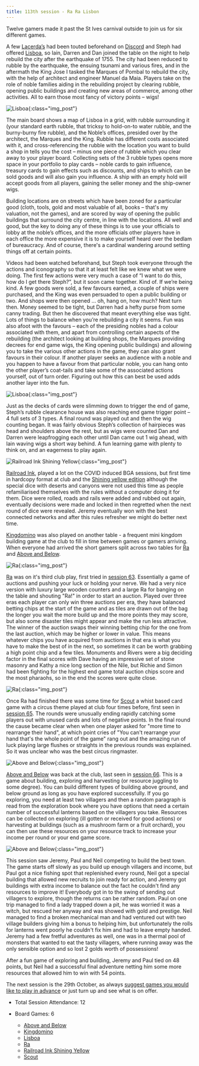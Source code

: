 ```yaml
---
title: 113th session - Ra Ra Lisbon
---
```


Twelve gamers made it past the St Ives carnival outside to join us for six different games.

A few [Lacerda’s][LG] had been touted beforehand on [Discord][Contact] and Steph had offered [Lisboa][Li], so Iain, Darren and Dan joined the table on the night to help rebuild the city after the earthquake of 1755. The city had been reduced to rubble by the earthquake, the ensuing tsunami and various fires, and in the aftermath the King Jose I tasked the Marques of Pombal to rebuild the city, with the help of architect and engineer Manuel da Maia. Players take on the role of noble families aiding in the rebuilding project by clearing rubble, opening public buildings and creating new areas of commerce, among other activities. All to earn those most fancy of victory points – wigs!

![Lisboa](/images/posts/2025_10_15/Lisboa01.jpg "Lisboa"){:class="img_post"}

The main board shows a map of Lisboa in a grid, with rubble surrounding it (your standard earth rubble, that tricksy to hold-on-to water rubble, and the burny-burny fire rubble), and the Noble’s offices, presided over by the architect, the Marques and the King. Rubble has different costs associated with it, and cross-referencing the rubble with the location you want to build a shop in tells you the cost – minus one piece of rubble which you clear away to your player board. Collecting sets of the 3 rubble types opens more space in your portfolio to play cards – noble cards to gain influence, treasury cards to gain effects such as discounts, and ships to which can be sold goods and will also gain you influence. A ship with an empty hold will accept goods from all players, gaining the seller money and the ship-owner wigs. 

Building locations are on streets which have been zoned for a particular good (cloth, tools, gold and most valuable of all, books – that's my valuation, not the games), and are scored by way of opening the public buildings that surround the city centre, in line with the locations. All well and good, but the key to doing any of these things is to use your officials to lobby at the noble’s offices, and the more officials other players have in each office the more expensive it is to make yourself heard over the bedlam of bureaucracy. And of course, there's a cardinal wandering around setting things off at certain points.

Videos had been watched beforehand, but Steph took everyone through the actions and iconography so that it at least felt like we knew what we were doing. The first few actions were very much a case of “I want to do this, how do I get there Steph?”, but it soon came together. Kind of. If we’re being kind. A few goods were sold, a few favours earned, a couple of ships were purchased, and the King was even persuaded to open a public building or two. And shops were then opened ... oh, hang on, how much? Next turn then. Money seemed to be tight, but Darren had a hefty purse from some canny trading. But then he discovered that meant everything else was tight. Lots of things to balance when you’re rebuilding a city it seems. Fun was also afoot with the favours – each of the presiding nobles had a colour associated with them, and apart from controlling certain aspects of the rebuilding (the architect looking at building shops, the Marques providing decrees for end game wigs, the King opening public buildings) and allowing you to take the various other actions in the game, they can also grant favours in their colour. If another player seeks an audience with a noble and you happen to have a favour from that particular noble, you can hang onto the other player’s coat-tails and take some of the associated actions yourself, out of turn order. Figuring out how this can best be used adds another layer into the fun.

![Lisboa](/images/posts/2025_10_15/Lisboa02.jpg "Lisboa"){:class="img_post"}

Just as the decks of cards were slimming down to trigger the end of game, Steph’s rubble clearance house was also reaching end game trigger point – 4 full sets of 3 types. A final round was played out and then the wig counting began. It was fairly obvious Steph’s collection of hairpieces was head and shoulders above the rest, but as wigs were counted Dan and Darren were leapfrogging each other until Dan came out 1 wig ahead, with Iain waving wigs a short way behind. A fun learning game with plenty to think on, and an eagerness to play again.

![Railroad Ink Shining Yellow](/images/posts/2025_10_15/RailroadInk01.jpg "Railroad Ink Shining Yellow"){:class="img_post"}

[Railroad Ink][RI], played a lot on the COVID induced BGA sessions, but first time in hardcopy format at club and the [Shining yellow edition][RIY] although the special dice with deserts and canyons were not used this time as people refamiliarised themselves with the rules without a computer doing it for them. Dice were rolled, roads and rails were added and rubbed out again, eventually decisions were made and locked in then regretted when the next round of dice were revealed. Jeremy eventually won with the best connected networks and after this rules refresher we might do better next time.

[Kingdomino][King] was also played on another table - a frequent mini kingdom building game at the club to fill in time between games or gamers arriving. When everyone had arrived the short gamers split across two tables for [Ra][Ra] and [Above and Below][AB].

![Ra](/images/posts/2025_10_15/Ra01.jpg "Ra"){:class="img_post"}

[Ra][Ra] was on it's third club play, first tried in [session 63][63]. Essentially a game of auctions and pushing your luck or holding your nerve. We had a very nice version with luxury large wooden counters and a large Ra for banging on the table and shouting "Ra!" in order to start an auction. Played over three eras each player can only win three auctions per era, they have balanced betting chips at the start of the game and as tiles are drawn out of the bag the longer you wait the more build up and the more points they may score, but also some disaster tiles might appear and make the run less attractive. The winner of the auction swaps their winning betting chip for the one from the last auction, which may be higher or lower in value. This means whatever chips you have acquired from auctions in that era is what you have to make the best of in the next, so sometimes it can be worth grabbing a high point chip and a few tiles. Monuments and Rivers were a big deciding factor in the final scores with Dave having an impressive set of stone masonry and Kathy a nice long section of the Nile, but Richie and Simon had been fighting for the highest end game total auction chips score and the most pharaohs, so in the end the scores were quite close.

![Ra](/images/posts/2025_10_15/Ra02.jpg "Ra"){:class="img_post"}

Once Ra had finished there was some time for [Scout][Sc] a whist based card game with a circus theme played at club four times before, first seen in [session 65][65]. The rounds were unusually ending rapidly catching some players out with unused cards and lots of negative points. In the final round the cause became clear when when one player asked for "more time to rearrange their hand", at which point cries of "You can't rearrange your hand that's the whole point of the game" rang out and the amazing run of luck playing large flushes or straights in the previous rounds was explained. So it was unclear who was the best circus ringmaster.

![Above and Below](/images/posts/2025_10_15/AboveBelow01.jpg "Above and Below"){:class="img_post"}

[Above and Below][AB] was back at the club, last seen in [session 66][66]. This is a game about building, exploring and harvesting (or resource juggling to some degree). You can build different types of building above ground, and below ground as long as you have explored successfully. If you go exploring, you need at least two villagers and then a random paragraph is read from the exploration book where you have options that need a certain number of successful lanterns based on the villagers you take. Resources can be collected on exploring (ill gotten or received for good actions) or harvesting at buildings (such as a mushroom farm or a fruit orchard), you can then use these resources on your resource track to increase your income per round or your end game score.

![Above and Below](/images/posts/2025_10_15/AboveBelow02.jpg "Above and Below"){:class="img_post"}

This session saw Jeremy, Paul and Neil competing to build the best town. The game starts off slowly as you build up enough villagers and income, but Paul got a nice fishing spot that replenished every round, Neil got a special building that allowed new recruits to join ready for action, and Jeremy got buildings with extra income to balance out the fact he couldn't find any resources to improve it! Everybody got in to the swing of sending out villagers to explore, though the returns can be rather random. Paul on one trip managed to find a lady trapped down a pit, he was worried it was a witch, but rescued her anyway and was showed with gold and prestige. Neil managed to find a broken mechanical man and had ventured out with two village builders giving him a bonus to helping him, but unfortunately the rolls for lanterns went poorly he couldn't fix him and had to leave empty handed. Jeremy had a few fretful adventures as well, one was in a thermal pool of monsters that wanted to eat the tasty villagers, where running away was the only sensible option and so lost 2 golds worth of possessions! 

After a fun game of exploring and building, Jeremy and Paul tied on 48 points, but Neil had a successful final adventure netting him some more resources that allowed him to win with 54 points.

The next session is the 29th October, as always [suggest games you would like to play in advance][Contact] or just turn up and see what is on offer.

* Total Session Attendance: 12
* Board Games: 6

    * [Above and Below][AB]
    * [Kingdomino][King]
    * [Lisboa][Li]
    * [Ra][Ra]
    * [Railroad Ink Shining Yellow][RIY]
    * [Scout][Sc]

[63]: /2023/09/20/sixtythird-session.html
[65]: /2023/10/18/sixtyfifth-session.html
[66]: /2023/11/01/sixtysixth-session.html

[AB]: {{site.data.BoardGameLinks.AboveBelow.Link}}
[King]: {{site.data.BoardGameLinks.Kingdomino.Link}}
[Li]: {{site.data.BoardGameLinks.Lisboa.Link}}
[Ra]: {{site.data.BoardGameLinks.Ra.Link}}
[RI]: {{site.data.BoardGameLinks.RailroadInk.Link}}
[RIY]: {{site.data.BoardGameLinks.RailroadInkShiningYellowEdition.Link}}
[Sc]: {{site.data.BoardGameLinks.Scout.Link}}

[Contact]: /Contact.html

[LG]: https://boardgamegeek.com/boardgameartist/12396/vital-lacerda